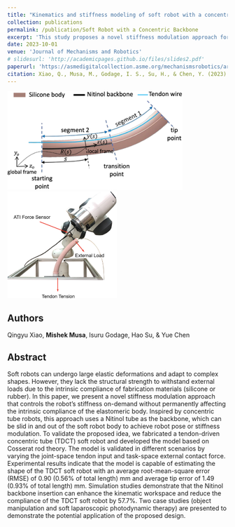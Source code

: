 ```yaml
---
title: "Kinematics and stiffness modeling of soft robot with a concentric backbone"
collection: publications
permalink: /publication/Soft Robot with a Concentric Backbone
excerpt: 'This study proposes a novel stiffness modulation approach for soft robots by incorporating a slidable Nitinol tube backbone, inspired by concentric tube robots, which allows for on-demand control of the robot stiffness and pose without permanently altering its intrinsic compliance.'
date: 2023-10-01
venue: 'Journal of Mechanisms and Robotics'
# slidesurl: 'http://academicpages.github.io/files/slides2.pdf'
paperurl: 'https://asmedigitalcollection.asme.org/mechanismsrobotics/article/15/5/051011/1147243'
citation: Xiao, Q., Musa, M., Godage, I. S., Su, H., & Chen, Y. (2023). Kinematics and stiffness modeling of soft robot with a concentric backbone. Journal of Mechanisms and Robotics, 15(5), 051011.
---
```


<img src="/images/soft_bot_1.png" alt="image info" width="400" style="margin-right: 20px;"/><img src="/images/soft_bot_2.png" alt="image info" width="250" style="margin-right: 5px;"/>

## Authors
Qingyu Xiao, **Mishek Musa**, Isuru Godage, Hao Su, & Yue Chen

## Abstract
Soft robots can undergo large elastic deformations and adapt to complex shapes. However, they lack the structural strength to withstand external loads due to the intrinsic compliance of fabrication materials (silicone or rubber). In this paper, we present a novel stiffness modulation approach that controls the robot’s stiffness on-demand without permanently affecting the intrinsic compliance of the elastomeric body. Inspired by concentric tube robots, this approach uses a Nitinol tube as the backbone, which can be slid in and out of the soft robot body to achieve robot pose or stiffness modulation. To validate the proposed idea, we fabricated a tendon-driven concentric tube (TDCT) soft robot and developed the model based on Cosserat rod theory. The model is validated in different scenarios by varying the joint-space tendon input and task-space external contact force. Experimental results indicate that the model is capable of estimating the shape of the TDCT soft robot with an average root-mean-square error (RMSE) of 0.90 (0.56% of total length) mm and average tip error of 1.49 (0.93% of total length) mm. Simulation studies demonstrate that the Nitinol backbone insertion can enhance the kinematic workspace and reduce the compliance of the TDCT soft robot by 57.7%. Two case studies (object manipulation and soft laparoscopic photodynamic therapy) are presented to demonstrate the potential application of the proposed design.